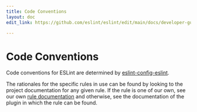 ```yaml
---
title: Code Conventions
layout: doc
edit_link: https://github.com/eslint/eslint/edit/main/docs/developer-guide/code-conventions.md

---
```

<!-- Note: No pull requests accepted for this file. See README.md in the root directory for details. -->

# Code Conventions

Code conventions for ESLint are determined by
[eslint-config-eslint](https://www.npmjs.com/package/eslint-config-eslint).

The rationales for the specific rules in use can be found by looking to the
project documentation for any given rule. If the rule is one of our own, see
our own [rule documentation](https://eslint.org/docs/rules/) and otherwise, see
the documentation of the plugin in which the rule can be found.
